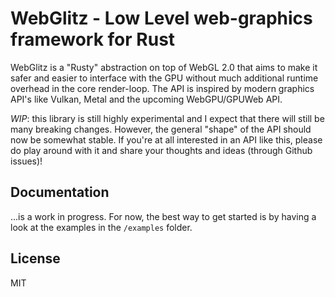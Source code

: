 # WebGlitz - Low Level web-graphics framework for Rust

WebGlitz is a "Rusty" abstraction on top of WebGL 2.0 that aims to make it safer and easier to interface with the GPU 
without much additional runtime overhead in the core render-loop. The API is inspired by modern graphics API's like 
Vulkan, Metal and the upcoming WebGPU/GPUWeb API.

*WIP*: this library is still highly experimental and I expect that there will still be many breaking changes. However, 
the general "shape" of the API should now be somewhat stable. If you're at all interested in an API like this, 
please do play around with it and share your thoughts and ideas (through Github issues)!

## Documentation

...is a work in progress. For now, the best way to get started is by having a look at the examples in the 
`/examples` folder. 

## License

MIT
